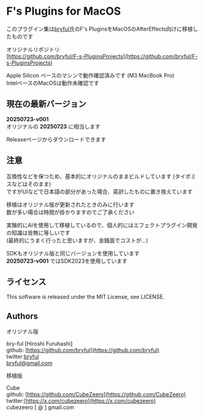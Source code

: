 # F's Plugins for MacOS

このプラグイン集は[bryful](https://github.com/bryful)氏のF's PluginsをMacOSのAfterEffects向けに移植したものです

オリジナルリポジトリ<br>
[https://github.com/bryful/F-s-PluginsProjects](https://github.com/bryful/F-s-PluginsProjects)

Apple Silicon ベースのマシンで動作確認済みです (M3 MacBook Pro)<br>
IntelベースのMacOSは動作未確認です

## 現在の最新バージョン

**20250723-v001**<br>
オリジナルの **20250723** に相当します

Releaseページからダウンロードできます

## 注意

互換性などを保つため、基本的にオリジナルのままビルドしています (タイポミスなどはそのまま)<br>
ですがUIなどで日本語の部分があった場合、英訳したものに置き換えています

移植はオリジナル版が更新されたときのみに行います<br>
数が多い場合は時間が掛かりますのでご了承ください

実験的にAIを使用して移植しているので、個人的にはエフェクトプラグイン開発の知識は皆無に等しいです<br>
(最終的にうまく行ったと思いますが、金銭面でコストが...)<br>

SDKもオリジナル版と同じバージョンを使用しています<br>
**20250723-v001** ではSDK2023を使用しています

## ライセンス

This software is released under the MIT License, see LICENSE.

## Authors

オリジナル版

bry-ful [Hiroshi Furuhashi]<br>
github: [https://github.com/bryful](https://github.com/bryful)<br>
twitter:[bryful](https://twitter.com/bryful)<br>
bryful@gmail.com

移植版

Cube<br>
github: [https://github.com/CubeZeero](https://github.com/CubeZeero)<br>
twitter:[https://x.com/cubezeero](https://x.com/cubezeero)<br>
cubezeero [ @ ] gmail.com